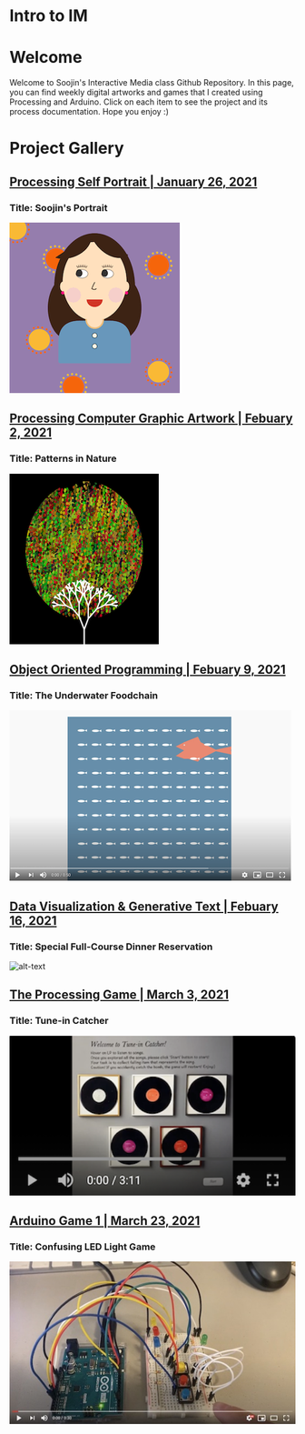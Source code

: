 # Intro to IM

# Welcome

Welcome to Soojin's Interactive Media class Github Repository. In this page, you can find weekly digital artworks and games that I created using Processing and Arduino. Click on each item to see the project and its process documentation. Hope you enjoy :) 

# Project Gallery

## [Processing Self Portrait | January 26, 2021](https://github.com/Soojin-Lee0819/IntrotoIM/tree/main/January26) 
### Title: Soojin's Portrait

![alt-text](images/soojinportrait.gif)

                                            
## [Processing Computer Graphic Artwork | Febuary 2, 2021 ](https://github.com/Soojin-Lee0819/IntrotoIM/tree/main/Feb2) 
### Title: Patterns in Nature

![](images/SoojinComputerArt.png)



## [Object Oriented Programming | Febuary 9, 2021 ](https://github.com/Soojin-Lee0819/IntrotoIM/tree/main/Feb9) 
### Title: The Underwater Foodchain

[![Watch the video](images/salmoneatsfish.png)](https://youtu.be/HjzMetCymzY)



## [Data Visualization & Generative Text | Febuary 16, 2021 ](https://github.com/Soojin-Lee0819/IntrotoIM/tree/main/Feb16) 
### Title: Special Full-Course Dinner Reservation 

![alt-text](images/demo.gif)


## [The Processing Game | March 3, 2021 ](https://github.com/Soojin-Lee0819/IntrotoIM/tree/main/midtermProject) 
### Title: Tune-in Catcher

[![Watch the video](images/YouTubevideo.png)](https://youtu.be/qE8WP0k1MyA)


## [Arduino Game 1 | March 23, 2021 ](https://github.com/Soojin-Lee0819/IntrotoIM/tree/main/March23) 
### Title: Confusing LED Light Game


[![Watch the video](images/lastgamefinalimage.jpg)](https://youtu.be/LDsbpfi08Vc)


